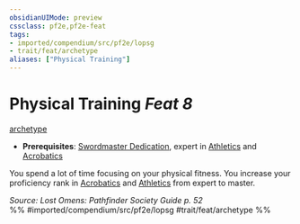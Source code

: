 ```yaml
---
obsidianUIMode: preview
cssclass: pf2e,pf2e-feat
tags:
- imported/compendium/src/pf2e/lopsg
- trait/feat/archetype
aliases: ["Physical Training"]
---
```

# Physical Training  *Feat 8*  
[archetype](archetype.md)  

- **Prerequisites**: [Swordmaster Dedication](swordmaster-dedication-locg.md), expert in [Athletics](../skills.md#Athletics) and [Acrobatics](../skills.md#Acrobatics)

You spend a lot of time focusing on your physical fitness. You increase your proficiency rank in [Acrobatics](../skills.md#Acrobatics) and [Athletics](../skills.md#Athletics) from expert to master.

*Source: Lost Omens: Pathfinder Society Guide p. 52*  
%% #imported/compendium/src/pf2e/lopsg #trait/feat/archetype %%